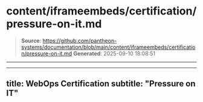 # content/iframeembeds/certification/pressure-on-it.md

> **Source**: https://github.com/pantheon-systems/documentation/blob/main/content/iframeembeds/certification/pressure-on-it.md
> **Generated**: 2025-09-10 18:08:51

---

---
title: WebOps Certification
subtitle: "Pressure on IT"
---

<Partial file="certification-guide/pressure-on-it.md" />
